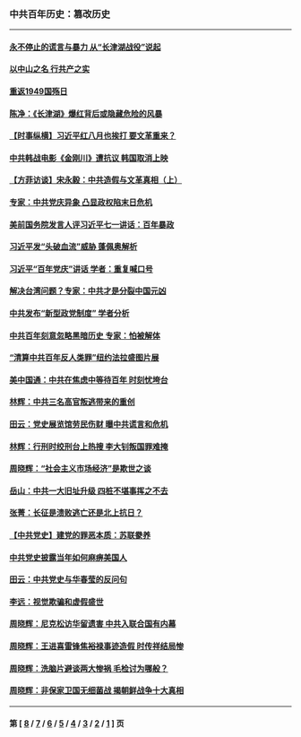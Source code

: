 ### 中共百年历史：篡改历史
---
#### [永不停止的谎言与暴力 从“长津湖战役”说起](../../pages/nf1176115/n13494094.md?01010430) 
#### [以中山之名 行共产之实](../../pages/nf1176115/n13346437.md?01010430) 
#### [重返1949国殇日](../../pages/nf1176115/n13346372.md?01010430) 
#### [陈净：《长津湖》爆红背后或隐藏危险的风暴](../../pages/nf1176115/n13314364.md?01010430) 
#### [【时事纵横】习近平红八月也挨打 要文革重来？](../../pages/nf1176115/n13231393.md?01010430) 
#### [中共韩战电影《金刚川》遭抗议 韩国取消上映](../../pages/nf1176115/n13219114.md?01010430) 
#### [【方菲访谈】宋永毅：中共造假与文革真相（上）](../../pages/nf1176115/n13200760.md?01010430) 
#### [专家：中共党庆异象 凸显政权陷末日危机](../../pages/nf1176115/n13067084.md?01010430) 
#### [美前国务院发言人评习近平七一讲话：百年暴政](../../pages/nf1176115/n13066986.md?01010430) 
#### [习近平发“头破血流”威胁 蓬佩奥解析](../../pages/nf1176115/n13063604.md?01010430) 
#### [习近平“百年党庆”讲话 学者：重复喊口号](../../pages/nf1176115/n13061411.md?01010430) 
#### [解决台湾问题？专家：中共才是分裂中国元凶](../../pages/nf1176115/n13060811.md?01010430) 
#### [中共发布“新型政党制度” 学者分析](../../pages/nf1176115/n13056354.md?01010430) 
#### [中共百年刻意忽略黑暗历史 专家：怕被解体](../../pages/nf1176115/n13056056.md?01010430) 
#### [“清算中共百年反人类罪”纽约法拉盛图片展](../../pages/nf1176115/n13052220.md?01010430) 
#### [美中国通：中共在焦虑中等待百年 时刻忧垮台](../../pages/nf1176115/n13048820.md?01010430) 
#### [林辉：中共三名高官叛逃带来的重创](../../pages/nf1176115/n13035206.md?01010430) 
#### [田云：党史展览馆劳民伤财 曝中共谎言和危机](../../pages/nf1176115/n13033900.md?01010430) 
#### [林辉：行刑时绞刑台上热搜 李大钊叛国罪难掩](../../pages/nf1176115/n13031965.md?01010430) 
#### [周晓辉：“社会主义市场经济”是欺世之谈](../../pages/nf1176115/n13024090.md?01010430) 
#### [岳山：中共一大旧址升级 四桩不堪事挥之不去](../../pages/nf1176115/n13021697.md?01010430) 
#### [张菁：长征是溃败逃亡还是北上抗日？](../../pages/nf1176115/n13020585.md?01010430) 
#### [【中共党史】建党的罪恶本质：苏联豢养](../../pages/nf1176115/n13011888.md?01010430) 
#### [中共党史披露当年如何麻痹美国人](../../pages/nf1176115/n12966400.md?01010430) 
#### [田云：中共党史与华春莹的反问句](../../pages/nf1176115/n12765178.md?01010430) 
#### [李远：视觉欺骗和虚假盛世](../../pages/nf1176115/n12993376.md?01010430) 
#### [周晓辉：尼克松访华留遗害 中共入联合国有内幕](../../pages/nf1176115/n12991422.md?01010430) 
#### [周晓辉：王进喜雷锋焦裕禄事迹造假 时传祥结局惨](../../pages/nf1176115/n12985497.md?01010430) 
#### [周晓辉：洗脑片避谈两大惨祸 毛检讨为哪般？](../../pages/nf1176115/n12971285.md?01010430) 
#### [周晓辉：非保家卫国无细菌战 揭朝鲜战争十大真相](../../pages/nf1176115/n12954161.md?01010430) 

---
#### 第 [ [8](./8.md?01010430) / [7](./7.md?01010430) / [6](./6.md?01010430) / [5](./5.md?01010430) / [4](./4.md?01010430) / [3](./3.md?01010430) / [2](./2.md?01010430) / [1](./1.md?01010430) ] 页

